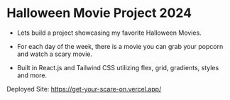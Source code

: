 # Halloween Movie Project 2024

- Lets build a project showcasing my favorite Halloween Movies.

- For each day of the week, there is a movie you can grab your popcorn and watch a scary movie.

- Built in React.js and Tailwind CSS utilizing flex, grid, gradients, styles and more.

Deployed Site: https://get-your-scare-on.vercel.app/
